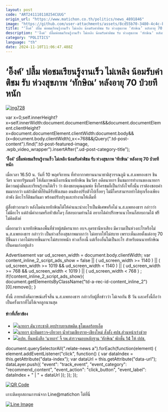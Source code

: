 ```yaml
---
layout: post
code: "ART241110110254CUUG"
origin_url: "https://www.matichon.co.th/politics/news_4891846"
image: "https://github.com/user-attachments/assets/8cd55b70-3480-4c4c-b246-ad1b75e170fb"
title: "‘อิ๊งค์’ ปลื้ม พ่อชมเรียนรู้งานเร็ว ไม่เหลิง น้อมรับคำติชม รับ ห่วงสุขภาพ ‘ทักษิณ’ หลังอายุ 70 ป่วยทีหนัก"
description: "'อิ๊งค์' ปลื้มพ่อชมเรียนรู้งานเร็ว ไม่เหลิง น้อมรับคำติชม รับ ห่วงสุขภาพ 'ทักษิณ' หลังอายุ 70 ป่วยทีหนัก"
category: "POLITICS"
language: "th"
date: 2024-11-10T11:06:47.488Z
---
```


# ‘อิ๊งค์’ ปลื้ม พ่อชมเรียนรู้งานเร็ว ไม่เหลิง น้อมรับคำติชม รับ ห่วงสุขภาพ ‘ทักษิณ’ หลังอายุ 70 ป่วยทีหนัก

[![](https://www.matichon.co.th/wp-content/uploads/2024/11/ing728.jpg "ing728")](https://www.matichon.co.th/wp-content/uploads/2024/11/ing728.jpg)

var x=0;self.innerHeight?x=self.innerWidth:document.documentElement&&document.documentElement.clientHeight?x=document.documentElement.clientWidth:document.body&&(x=document.body.clientWidth),x<=768&&jQuery(".td-post-content").find(".td-post-featured-image, .wpb\_video\_wrapper").insertAfter(".ud-post-category-title");

**‘อิ๊งค์’ ปลื้มพ่อชมเรียนรู้งานเร็ว ไม่เหลิง น้อมรับคำติชม รับ ห่วงสุขภาพ ‘ทักษิณ’ หลังอายุ 70 ป่วยทีหนัก**

เมื่อเวลา 16.50 น. วันที่ 10 พฤศจิกายน ที่ท่าอากาศยานนานาชาติสุวรรณภูมิ น.ส.แพทองธาร ชินวัตร นายกรัฐมนตรี ให้สัมภาษณ์ถึงกรณีนายทักษิณ ชินวัตร อดีตนายกฯ ชื่นชมการทำงานของนายกฯ มีความมุ่งมั่นและเรียนรู้งานได้เร็ว ว่า ต้องขอบคุณคุณพ่อ ซึ่งใครชมก็เป็นกำลังใจทั้งนั้น เราต้องชอบคำชมมากกว่า แต่ถ้ามีคำติก็ยินดีรับฟังเสมอ ตนต้องปรับตัวไปเรื่อยๆ ไม่มีใครสามารถทำได้ทุกเรื่องเพียงลำพัง มีอะไรก็ติชมกันมา พร้อมปรับปรุงและทำงานให้เต็มที่

ผู้สื่อข่าวถามว่า หลังไมค์นายทักษิณได้ให้คำแนะนำอะไรเป็นพิเศษหรือไม่ น.ส.แพทองธาร กล่าวว่า ไม่มีอะไร แต่ถ้ามีคำถามหรือหัวข้อใดๆ ก็สอบถามท่านได้ อยากได้คำปรึกษาแนวไหนก็สอบถามได้ ฟรี ไม่คิดตังค์

เมื่อถามว่า นายทักษิณลงพื้นที่ช่วยผู้สมัครนายก อบจ.อุดรธานีหาเสียง มีความเป็นห่วงอะไรหรือไม่ น.ส.แพทองธาร กล่าวว่า เป็นห่วงเรื่องสุขภาพมากกว่า ไม่อยากให้ไม่สบาย เพราะเห็นเลยตั้งแต่อายุ 70 ปีขึ้นมา เวลาไม่สบายขึ้นมาจะไม่สบายหนัก ห่วงเรื่องนี้ แต่เรื่องอื่นไม่เป็นอะไร สำหรับตนนายทักษิณเป็นคนเก่งอยู่แล้ว

Advertisement var ud\_screen\_width = document.body.clientWidth; var content\_inline\_2\_script\_ads\_show = false || ( ud\_screen\_width >= 1140 ) || ( ud\_screen\_width >= 1019 && ud\_screen\_width < 1140 ) || ( ud\_screen\_width >= 768 && ud\_screen\_width < 1019 ) || ( ud\_screen\_width < 768 ) ; if(!content\_inline\_2\_script\_ads\_show){ document.getElementsByClassName("td-a-rec-id-content\_inline\_2")\[0\].remove(); }

ทั้งนี้ ภายหลังสัมภาษณ์เสร็จสิ้น น.ส.แพทองธาร กล่าวกับผู้สื่อข่าวว่า ไม่เจอกัน 8 วัน และครั้งนี้ถือว่า เป็นครั้งแรกที่ไม่ได้เจอลูกนานสุด

#### ข่าวที่เกี่ยวข้อง

*   [![](https://www.matichon.co.th/wp-content/uploads/2024/11/1-10.jpg)นายกฯ ดันวาระชาติ ลุยปราบยาเสพติด ชูโมเดลร้อยเอ็ด](https://www.matichon.co.th/politics/news_4878233)
*   [![](https://www.matichon.co.th/wp-content/uploads/2024/09/1-12.jpeg)นายกฯ นำทีมตรวจ-เยียวยา น้ำท่วมเชียงราย-เชียงใหม่ สั่งตั้ง ศปช.ส่วนหน้าเร่งช่วย](https://www.matichon.co.th/politics/news_4815885)
*   [![](https://www.matichon.co.th/wp-content/uploads/2024/09/m728-3.jpg)คปท. ยื่นหนังสือ ‘นายกฯ’ จี้ รพ.ตำรวจมอบหลักฐาน ‘ทักษิณ’ พักชั้น 14 ให้ ปปช.](https://www.matichon.co.th/politics/news_4795597)

document.querySelectorAll(".relate-news a").forEach(function(element) { element.addEventListener("click", function() { var dataIndex = this.getAttribute("data-index"); var dataUrl = this.getAttribute("data-url"); dataLayer.push({ "event": "track\_event", "event\_category": "recommend\_content", "event\_action": "click\_button", "event\_label": dataIndex + " | " + dataUrl }); }); });

[![QR Code](https://www.matichon.co.th/wp-content/uploads/2023/07/wob1371z.jpg)](https://lin.ee/ht0nDxX)

เกาะติดทุกสถานการณ์จาก Line@matichon ได้ที่นี่

[![Line Image](https://www.matichon.co.th/wp-content/uploads/2023/07/th.png)](https://lin.ee/ht0nDxX)